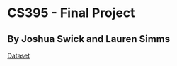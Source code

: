 # CS395 - Final Project

By Joshua Swick and Lauren Simms
---
[Dataset](https://archive.ics.uci.edu/ml/datasets/Census+Income)
